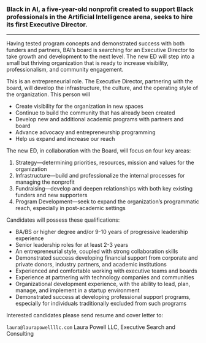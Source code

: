 

### Black in AI, a five-year-old nonprofit created to support Black professionals in the Artificial Intelligence arena, seeks to hire its first Executive Director. 
--- 


Having tested program concepts and demonstrated success with both funders and partners, BAI’s board is searching for an Executive Director to take growth and development to the next level.  The new ED will step into a small but thriving organization that is ready to increase visibility, professionalism, and community engagement.


This is an entrepreneurial role.  The Executive Director, partnering with the board, will develop the infrastructure, the culture, and the operating style of the organization. This person will

* Create visibility for the organization in new spaces
* Continue to build the community that has already been created
* Develop new and additional academic programs with partners and board
* Advance advocacy and entrepreneurship programming
* Help us expand and increase our reach
 

The new ED, in collaboration with the Board, will focus on four key areas:

1. Strategy—determining priorities, resources, mission and values for the organization        
2. Infrastructure—build and professionalize the internal processes for managing the nonprofit
3. Fundraising—develop and deepen relationships with both key existing funders and new supporters
4. Program Development—seek to expand the organization’s programmatic reach, especially in post-academic settings
 

Candidates will possess these qualifications:

* BA/BS or higher degree and/or 9-10 years of progressive leadership experience
* Senior leadership roles for at least 2-3 years
* An entrepreneurial style, coupled with strong collaboration skills
* Demonstrated success developing financial support from corporate and private donors, industry partners, and academic institutions
* Experienced and comfortable working with executive teams and boards
* Experience at partnering with technology companies and communities
* Organizational development experience, with the ability to lead, plan, manage, and implement in a startup environment
* Demonstrated success at developing professional support programs, especially for individuals traditionally excluded from such programs
 

Interested candidates please send resume and cover letter to: 

`laura@laurapowellllc.com`
Laura Powell LLC, Executive Search and Consulting

 